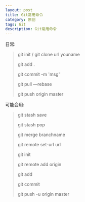 ```yaml
---
layout: post
title: Git常用命令
category: 原创
tags: Git
description: Git常用命令
---
```


日常:
>git init   / git clone url youname
>
>git add .
>
>git commit -m 'msg'
>
>git pull —rebase
>
>git push origin master

可能会用:
>git stash save
>
>git stash pop
>
>git merge branchname
>
>git remote set-url <name> url
>
>git init
>
>git remote add origin
>
>git add 
>
>git commit
>
>git push -u origin master
>
